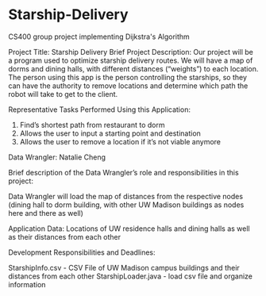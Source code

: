 # Starship-Delivery
CS400 group project implementing Dijkstra's Algorithm

Project Title: Starship Delivery
Brief Project Description:
Our project will be a program used to optimize starship delivery routes. We will have a map of dorms and dining halls, with different distances (“weights”) to each location. The person using this app is the person controlling the starships, so they can have the authority to remove locations and determine which path the robot will take to get to the client.

Representative Tasks Performed Using this Application:
1. Find’s shortest path from restaurant to dorm
2. Allows the user to input a starting point and destination
3. Allows the user to remove a location if it’s not viable anymore

Data Wrangler: Natalie Cheng

Brief description of the Data Wrangler’s role and responsibilities in this project:

Data Wrangler will load the map of distances from the respective nodes (dining hall to dorm building, with other UW Madison buildings as nodes here and there as well) 

Application Data: 
Locations of UW residence halls and dining halls as well as their distances from each other

Development Responsibilities and Deadlines:

StarshipInfo.csv  - CSV File of UW Madison campus buildings and their distances from each other
StarshipLoader.java  - load csv file and organize information
